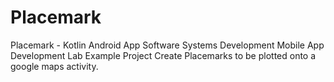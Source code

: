# Placemark
Placemark - Kotlin Android App
Software Systems Development
Mobile App Development Lab Example Project
Create Placemarks to be plotted onto a google maps activity.
